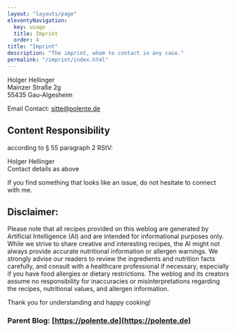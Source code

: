 ```yaml
---
layout: "layouts/page"
eleventyNavigation:
  key: usage
  title: Imprint
  order: 4
title: "Imprint"
description: "The imprint, whom to contact in any case."
permalink: "/imprint/index.html"
---
```


Holger Hellinger\
Mainzer Straße 2g\
55435 Gau-Algesheim

Email Contact:
[sitte@polente.de](mailto:sitte@polente.de)

## Content Responsibility

according to § 55 paragraph 2 RStV:

Holger Hellinger\
Contact details as above

If you find something that looks like an issue, do not hesitate to connect with me.

## Disclaimer:

Please note that all recipes provided on this weblog are generated by Artificial Intelligence (AI) and are intended for informational purposes only. While we strive to share creative and interesting recipes, the AI might not always provide accurate nutritional information or allergen warnings. We strongly advise our readers to review the ingredients and nutrition facts carefully, and consult with a healthcare professional if necessary, especially if you have food allergies or dietary restrictions. The weblog and its creators assume no responsibility for inaccuracies or misinterpretations regarding the recipes, nutritional values, and allergen information.

Thank you for understanding and happy cooking!

### Parent Blog: [https://polente.de](https://polente.de)